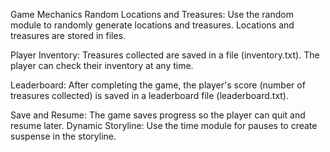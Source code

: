 Game Mechanics
Random Locations and Treasures:
Use the random module to randomly generate locations and treasures.
Locations and treasures are stored in files.

Player Inventory:
Treasures collected are saved in a file (inventory.txt).
The player can check their inventory at any time.

Leaderboard:
After completing the game, the player's score (number of treasures collected) is saved in a leaderboard file (leaderboard.txt).

Save and Resume:
The game saves progress so the player can quit and resume later.
Dynamic Storyline:
Use the time module for pauses to create suspense in the storyline.